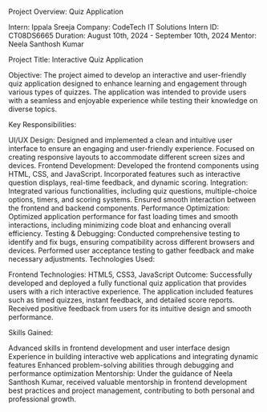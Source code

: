 Project Overview: Quiz Application

Intern: Ippala Sreeja
Company: CodeTech IT Solutions
Intern ID: CT08DS6665
Duration: August 10th, 2024 - September 10th, 2024
Mentor: Neela Santhosh Kumar

Project Title: Interactive Quiz Application

Objective:
The project aimed to develop an interactive and user-friendly quiz application designed to enhance learning and engagement through various types of quizzes. The application was intended to provide users with a seamless and enjoyable experience while testing their knowledge on diverse topics.

Key Responsibilities:

UI/UX Design: Designed and implemented a clean and intuitive user interface to ensure an engaging and user-friendly experience. Focused on creating responsive layouts to accommodate different screen sizes and devices.
Frontend Development: Developed the frontend components using HTML, CSS, and JavaScript. Incorporated features such as interactive question displays, real-time feedback, and dynamic scoring.
Integration: Integrated various functionalities, including quiz questions, multiple-choice options, timers, and scoring systems. Ensured smooth interaction between the frontend and backend components.
Performance Optimization: Optimized application performance for fast loading times and smooth interactions, including minimizing code bloat and enhancing overall efficiency.
Testing & Debugging: Conducted comprehensive testing to identify and fix bugs, ensuring compatibility across different browsers and devices. Performed user acceptance testing to gather feedback and make necessary adjustments.
Technologies Used:

Frontend Technologies: HTML5, CSS3, JavaScript
Outcome:
Successfully developed and deployed a fully functional quiz application that provides users with a rich interactive experience. The application included features such as timed quizzes, instant feedback, and detailed score reports. Received positive feedback from users for its intuitive design and smooth performance.

Skills Gained:

Advanced skills in frontend development and user interface design
Experience in building interactive web applications and integrating dynamic features
Enhanced problem-solving abilities through debugging and performance optimization
Mentorship: Under the guidance of Neela Santhosh Kumar, received valuable mentorship in frontend development best practices and project management, contributing to both personal and professional growth.





